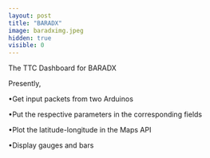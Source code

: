 ```yaml
---
layout: post
title: "BARADX"
image: baradximg.jpeg
hidden: true
visible: 0
---
```

The TTC Dashboard for BARADX

Presently,

•Get input packets from two Arduinos

•Put the respective parameters in the corresponding fields

•Plot the latitude-longitude in the Maps API

•Display gauges and bars